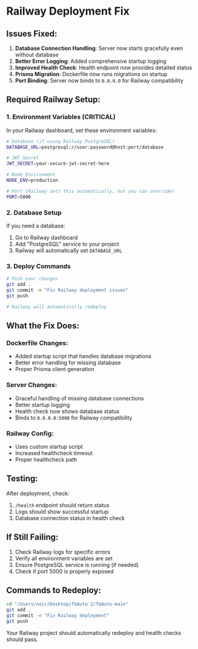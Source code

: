 # Railway Deployment Fix

## Issues Fixed:

1. **Database Connection Handling**: Server now starts gracefully even without database
2. **Better Error Logging**: Added comprehensive startup logging
3. **Improved Health Check**: Health endpoint now provides detailed status
4. **Prisma Migration**: Dockerfile now runs migrations on startup
5. **Port Binding**: Server now binds to `0.0.0.0` for Railway compatibility

## Required Railway Setup:

### 1. Environment Variables (CRITICAL)
In your Railway dashboard, set these environment variables:

```bash
# Database (if using Railway PostgreSQL)
DATABASE_URL=postgresql://user:password@host:port/database

# JWT Secret
JWT_SECRET=your-secure-jwt-secret-here

# Node Environment
NODE_ENV=production

# Port (Railway sets this automatically, but you can override)
PORT=5000
```

### 2. Database Setup
If you need a database:
1. Go to Railway dashboard
2. Add "PostgreSQL" service to your project
3. Railway will automatically set `DATABASE_URL`

### 3. Deploy Commands
```bash
# Push your changes
git add .
git commit -m "Fix Railway deployment issues"
git push

# Railway will automatically redeploy
```

## What the Fix Does:

### Dockerfile Changes:
- Added startup script that handles database migrations
- Better error handling for missing database
- Proper Prisma client generation

### Server Changes:
- Graceful handling of missing database connections
- Better startup logging
- Health check now shows database status
- Binds to `0.0.0.0:5000` for Railway compatibility

### Railway Config:
- Uses custom startup script
- Increased healthcheck timeout
- Proper healthcheck path

## Testing:

After deployment, check:
1. `/health` endpoint should return status
2. Logs should show successful startup
3. Database connection status in health check

## If Still Failing:

1. Check Railway logs for specific errors
2. Verify all environment variables are set
3. Ensure PostgreSQL service is running (if needed)
4. Check if port 5000 is properly exposed

## Commands to Redeploy:

```bash
cd "/Users/noir/Desktop/fbAuto 2/fbAuto-main"
git add .
git commit -m "Fix Railway deployment"
git push
```

Your Railway project should automatically redeploy and health checks should pass.